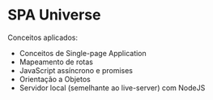 # SPA Universe

Conceitos aplicados:

- Conceitos de Single-page Application
- Mapeamento de rotas
- JavaScript assíncrono e promises
- Orientação a Objetos
- Servidor local (semelhante ao live-server) com NodeJS
